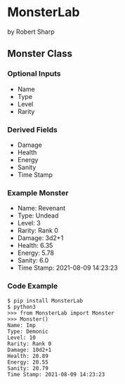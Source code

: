 # MonsterLab
by Robert Sharp

## Monster Class
### Optional Inputs
- Name
- Type
- Level
- Rarity

### Derived Fields
- Damage
- Health
- Energy
- Sanity
- Time Stamp

### Example Monster
- Name: Revenant
- Type: Undead
- Level: 3
- Rarity: Rank 0
- Damage: 3d2+1
- Health: 6.35
- Energy: 5.78
- Sanity: 6.0
- Time Stamp: 2021-08-09 14:23:23

### Code Example
```
$ pip install MonsterLab
$ python3
>>> from MonsterLab import Monster
>>> Monster()
Name: Imp
Type: Demonic
Level: 10
Rarity: Rank 0
Damage: 10d2+1
Health: 20.89
Energy: 20.55
Sanity: 20.79
Time Stamp: 2021-08-09 14:23:23
```
